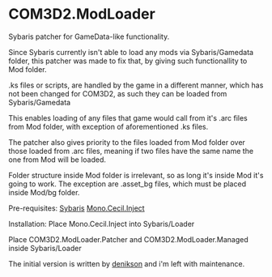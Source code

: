 # COM3D2.ModLoader
Sybaris patcher for GameData-like functionality.

Since Sybaris currently isn't able to load any mods via Sybaris/Gamedata folder, this patcher was made to fix that, by giving such
functionallity to Mod folder.

.ks files or scripts, are handled by the game in a different manner, which has not been changed for COM3D2, as such they can be loaded from Sybaris/Gamedata

This enables loading of any files that game would call from it's .arc files from Mod folder, with exception of aforementioned .ks files.

The patcher also gives priority to the files loaded from Mod folder over those loaded from .arc files, meaning if two files have the same name the one from Mod will be loaded.

Folder structure inside Mod folder is irrelevant, so as long it's inside Mod it's going to work. The exception are .asset_bg files,
which must be placed inside Mod/bg folder.

Pre-requisites:
[Sybaris](https://ux.getuploader.com/cm3d2_e/download/317)
[Mono.Cecil.Inject](https://github.com/denikson/Mono.Cecil.Inject/releases)

Installation:
Place Mono.Cecil.Inject into Sybaris/Loader

Place COM3D2.ModLoader.Patcher and COM3D2.ModLoader.Managed inside Sybaris/Loader

The initial version is written by [denikson](https://github.com/denikson) and i'm left with maintenance.
